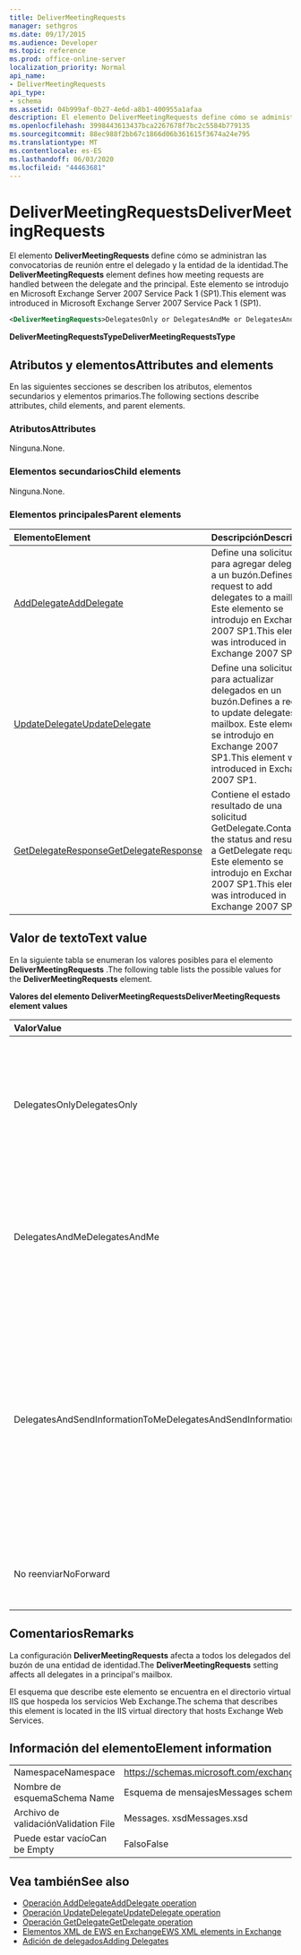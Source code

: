 ```yaml
---
title: DeliverMeetingRequests
manager: sethgros
ms.date: 09/17/2015
ms.audience: Developer
ms.topic: reference
ms.prod: office-online-server
localization_priority: Normal
api_name:
- DeliverMeetingRequests
api_type:
- schema
ms.assetid: 04b999af-0b27-4e6d-a8b1-400955a1afaa
description: El elemento DeliverMeetingRequests define cómo se administran las convocatorias de reunión entre el delegado y la entidad de la identidad. Este elemento se introdujo en Microsoft Exchange Server 2007 Service Pack 1 (SP1).
ms.openlocfilehash: 3998443613437bca2267678f7bc2c5584b779135
ms.sourcegitcommit: 88ec988f2bb67c1866d06b361615f3674a24e795
ms.translationtype: MT
ms.contentlocale: es-ES
ms.lasthandoff: 06/03/2020
ms.locfileid: "44463681"
---
```

# <a name="delivermeetingrequests"></a><span data-ttu-id="387b7-104">DeliverMeetingRequests</span><span class="sxs-lookup"><span data-stu-id="387b7-104">DeliverMeetingRequests</span></span>

<span data-ttu-id="387b7-105">El elemento **DeliverMeetingRequests** define cómo se administran las convocatorias de reunión entre el delegado y la entidad de la identidad.</span><span class="sxs-lookup"><span data-stu-id="387b7-105">The **DeliverMeetingRequests** element defines how meeting requests are handled between the delegate and the principal.</span></span> <span data-ttu-id="387b7-106">Este elemento se introdujo en Microsoft Exchange Server 2007 Service Pack 1 (SP1).</span><span class="sxs-lookup"><span data-stu-id="387b7-106">This element was introduced in Microsoft Exchange Server 2007 Service Pack 1 (SP1).</span></span> 
  
```XML
<DeliverMeetingRequests>DelegatesOnly or DelegatesAndMe or DelegatesAndSendInformationToMe or NoForward</DeliverMeetingRequests>
```

 <span data-ttu-id="387b7-107">**DeliverMeetingRequestsType**</span><span class="sxs-lookup"><span data-stu-id="387b7-107">**DeliverMeetingRequestsType**</span></span>
## <a name="attributes-and-elements"></a><span data-ttu-id="387b7-108">Atributos y elementos</span><span class="sxs-lookup"><span data-stu-id="387b7-108">Attributes and elements</span></span>

<span data-ttu-id="387b7-109">En las siguientes secciones se describen los atributos, elementos secundarios y elementos primarios.</span><span class="sxs-lookup"><span data-stu-id="387b7-109">The following sections describe attributes, child elements, and parent elements.</span></span>
  
### <a name="attributes"></a><span data-ttu-id="387b7-110">Atributos</span><span class="sxs-lookup"><span data-stu-id="387b7-110">Attributes</span></span>

<span data-ttu-id="387b7-111">Ninguna.</span><span class="sxs-lookup"><span data-stu-id="387b7-111">None.</span></span>
  
### <a name="child-elements"></a><span data-ttu-id="387b7-112">Elementos secundarios</span><span class="sxs-lookup"><span data-stu-id="387b7-112">Child elements</span></span>

<span data-ttu-id="387b7-113">Ninguna.</span><span class="sxs-lookup"><span data-stu-id="387b7-113">None.</span></span>
  
### <a name="parent-elements"></a><span data-ttu-id="387b7-114">Elementos principales</span><span class="sxs-lookup"><span data-stu-id="387b7-114">Parent elements</span></span>

|<span data-ttu-id="387b7-115">**Elemento**</span><span class="sxs-lookup"><span data-stu-id="387b7-115">**Element**</span></span>|<span data-ttu-id="387b7-116">**Descripción**</span><span class="sxs-lookup"><span data-stu-id="387b7-116">**Description**</span></span>|
|:-----|:-----|
|[<span data-ttu-id="387b7-117">AddDelegate</span><span class="sxs-lookup"><span data-stu-id="387b7-117">AddDelegate</span></span>](adddelegate.md) <br/> |<span data-ttu-id="387b7-118">Define una solicitud para agregar delegados a un buzón.</span><span class="sxs-lookup"><span data-stu-id="387b7-118">Defines a request to add delegates to a mailbox.</span></span> <span data-ttu-id="387b7-119">Este elemento se introdujo en Exchange 2007 SP1.</span><span class="sxs-lookup"><span data-stu-id="387b7-119">This element was introduced in Exchange 2007 SP1.</span></span>  <br/> |
|[<span data-ttu-id="387b7-120">UpdateDelegate</span><span class="sxs-lookup"><span data-stu-id="387b7-120">UpdateDelegate</span></span>](updatedelegate.md) <br/> |<span data-ttu-id="387b7-121">Define una solicitud para actualizar delegados en un buzón.</span><span class="sxs-lookup"><span data-stu-id="387b7-121">Defines a request to update delegates in a mailbox.</span></span> <span data-ttu-id="387b7-122">Este elemento se introdujo en Exchange 2007 SP1.</span><span class="sxs-lookup"><span data-stu-id="387b7-122">This element was introduced in Exchange 2007 SP1.</span></span>  <br/> |
|[<span data-ttu-id="387b7-123">GetDelegateResponse</span><span class="sxs-lookup"><span data-stu-id="387b7-123">GetDelegateResponse</span></span>](getdelegateresponse.md) <br/> |<span data-ttu-id="387b7-124">Contiene el estado y el resultado de una solicitud GetDelegate.</span><span class="sxs-lookup"><span data-stu-id="387b7-124">Contains the status and result of a GetDelegate request.</span></span> <span data-ttu-id="387b7-125">Este elemento se introdujo en Exchange 2007 SP1.</span><span class="sxs-lookup"><span data-stu-id="387b7-125">This element was introduced in Exchange 2007 SP1.</span></span>  <br/> |
   
## <a name="text-value"></a><span data-ttu-id="387b7-126">Valor de texto</span><span class="sxs-lookup"><span data-stu-id="387b7-126">Text value</span></span>

<span data-ttu-id="387b7-127">En la siguiente tabla se enumeran los valores posibles para el elemento **DeliverMeetingRequests** .</span><span class="sxs-lookup"><span data-stu-id="387b7-127">The following table lists the possible values for the **DeliverMeetingRequests** element.</span></span> 
  
<span data-ttu-id="387b7-128">**Valores del elemento DeliverMeetingRequests**</span><span class="sxs-lookup"><span data-stu-id="387b7-128">**DeliverMeetingRequests element values**</span></span>

|<span data-ttu-id="387b7-129">**Valor**</span><span class="sxs-lookup"><span data-stu-id="387b7-129">**Value**</span></span>|<span data-ttu-id="387b7-130">**Descripción**</span><span class="sxs-lookup"><span data-stu-id="387b7-130">**Description**</span></span>|
|:-----|:-----|
|<span data-ttu-id="387b7-131">DelegatesOnly</span><span class="sxs-lookup"><span data-stu-id="387b7-131">DelegatesOnly</span></span>  <br/> |<span data-ttu-id="387b7-132">Las convocatorias de reunión se reenvían al delegado y se mueven a la carpeta elementos eliminados en el buzón de la entidad de la identidad.</span><span class="sxs-lookup"><span data-stu-id="387b7-132">Meeting requests are forwarded to the delegate and moved to the Deleted Items folder in the principal's mailbox.</span></span>  <br/> |
|<span data-ttu-id="387b7-133">DelegatesAndMe</span><span class="sxs-lookup"><span data-stu-id="387b7-133">DelegatesAndMe</span></span>  <br/> |<span data-ttu-id="387b7-134">Las convocatorias de reunión se reenvían al delegado y permanecen en la carpeta Bandeja de entrada en el buzón de la entidad.</span><span class="sxs-lookup"><span data-stu-id="387b7-134">Meeting requests are forwarded to the delegate and remain in the Inbox folder in the principal's mailbox.</span></span>  <br/> |
|<span data-ttu-id="387b7-135">DelegatesAndSendInformationToMe</span><span class="sxs-lookup"><span data-stu-id="387b7-135">DelegatesAndSendInformationToMe</span></span>  <br/> |<span data-ttu-id="387b7-136">Las convocatorias de reunión se reenvían al delegado y permanecen en la carpeta Bandeja de entrada en el buzón de correo de la entidad de la identidad, pero los botones aceptar, provisional y rechazar no aparecen en el panel de lectura de Microsoft Office Outlook.</span><span class="sxs-lookup"><span data-stu-id="387b7-136">Meeting requests are forwarded to the delegate and remain in the Inbox folder in the principal's mailbox, but the Accept, Tentative, and Decline buttons do not appear in the Microsoft Office Outlook reading pane.</span></span>  <br/> |
|<span data-ttu-id="387b7-137">No reenviar</span><span class="sxs-lookup"><span data-stu-id="387b7-137">NoForward</span></span>  <br/> |<span data-ttu-id="387b7-138">Las convocatorias de reunión no se reenvían al delegado.</span><span class="sxs-lookup"><span data-stu-id="387b7-138">Meeting requests are not forwarded to the delegate.</span></span>  <br/> |
   
## <a name="remarks"></a><span data-ttu-id="387b7-139">Comentarios</span><span class="sxs-lookup"><span data-stu-id="387b7-139">Remarks</span></span>

<span data-ttu-id="387b7-140">La configuración **DeliverMeetingRequests** afecta a todos los delegados del buzón de una entidad de identidad.</span><span class="sxs-lookup"><span data-stu-id="387b7-140">The **DeliverMeetingRequests** setting affects all delegates in a principal's mailbox.</span></span> 
  
<span data-ttu-id="387b7-141">El esquema que describe este elemento se encuentra en el directorio virtual IIS que hospeda los servicios Web Exchange.</span><span class="sxs-lookup"><span data-stu-id="387b7-141">The schema that describes this element is located in the IIS virtual directory that hosts Exchange Web Services.</span></span>
  
## <a name="element-information"></a><span data-ttu-id="387b7-142">Información del elemento</span><span class="sxs-lookup"><span data-stu-id="387b7-142">Element information</span></span>

|||
|:-----|:-----|
|<span data-ttu-id="387b7-143">Namespace</span><span class="sxs-lookup"><span data-stu-id="387b7-143">Namespace</span></span>  <br/> |https://schemas.microsoft.com/exchange/services/2006/messages  <br/> |
|<span data-ttu-id="387b7-144">Nombre de esquema</span><span class="sxs-lookup"><span data-stu-id="387b7-144">Schema Name</span></span>  <br/> |<span data-ttu-id="387b7-145">Esquema de mensajes</span><span class="sxs-lookup"><span data-stu-id="387b7-145">Messages schema</span></span>  <br/> |
|<span data-ttu-id="387b7-146">Archivo de validación</span><span class="sxs-lookup"><span data-stu-id="387b7-146">Validation File</span></span>  <br/> |<span data-ttu-id="387b7-147">Messages. xsd</span><span class="sxs-lookup"><span data-stu-id="387b7-147">Messages.xsd</span></span>  <br/> |
|<span data-ttu-id="387b7-148">Puede estar vacío</span><span class="sxs-lookup"><span data-stu-id="387b7-148">Can be Empty</span></span>  <br/> |<span data-ttu-id="387b7-149">Falso</span><span class="sxs-lookup"><span data-stu-id="387b7-149">False</span></span>  <br/> |
   
## <a name="see-also"></a><span data-ttu-id="387b7-150">Vea también</span><span class="sxs-lookup"><span data-stu-id="387b7-150">See also</span></span>

- [<span data-ttu-id="387b7-151">Operación AddDelegate</span><span class="sxs-lookup"><span data-stu-id="387b7-151">AddDelegate operation</span></span>](adddelegate-operation.md)  
- [<span data-ttu-id="387b7-152">Operación UpdateDelegate</span><span class="sxs-lookup"><span data-stu-id="387b7-152">UpdateDelegate operation</span></span>](updatedelegate-operation.md)  
- [<span data-ttu-id="387b7-153">Operación GetDelegate</span><span class="sxs-lookup"><span data-stu-id="387b7-153">GetDelegate operation</span></span>](getdelegate-operation.md)
- [<span data-ttu-id="387b7-154">Elementos XML de EWS en Exchange</span><span class="sxs-lookup"><span data-stu-id="387b7-154">EWS XML elements in Exchange</span></span>](ews-xml-elements-in-exchange.md)
- [<span data-ttu-id="387b7-155">Adición de delegados</span><span class="sxs-lookup"><span data-stu-id="387b7-155">Adding Delegates</span></span>](https://msdn.microsoft.com/library/3a744150-66a3-4a13-9433-793603ba5038%28Office.15%29.aspx)

